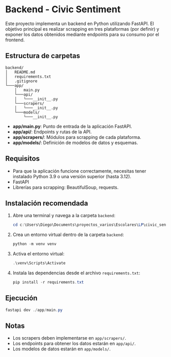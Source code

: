 # Backend - Civic Sentiment

Este proyecto implementa un backend en Python utilizando FastAPI. El objetivo principal es realizar scrapping en tres plataformas (por definir) y exponer los datos obtenidos mediante endpoints para su consumo por el frontend.

## Estructura de carpetas

```
backend/
│   README.md
│   requirements.txt
│   .gitignore
└───app/
    │   main.py
    └───api/
    │   └───__init__.py
    └───scrapers/
    │   └───__init__.py
    └───models/
        └───__init__.py
```

- **app/main.py**: Punto de entrada de la aplicación FastAPI.
- **app/api/**: Endpoints y rutas de la API.
- **app/scrapers/**: Módulos para scrapping de cada plataforma.
- **app/models/**: Definición de modelos de datos y esquemas.

## Requisitos
- Para que la aplicación funcione correctamente, necesitas tener instalado Python 3.9 o una versión superior (hasta 3.12).
- FastAPI
- Librerías para scrapping: BeautifulSoup, requests.

## Instalación recomendada

1. Abre una terminal y navega a la carpeta `backend`:
    ```powershell
    cd c:\Users\Diego\Documents\proyectos_varios\Escolares\LP\civic_sentiment\backend
    ```

2. Crea un entorno virtual dentro de la carpeta `backend`:
    ```powershell
    python -m venv venv
    ```

3. Activa el entorno virtual:
    ```powershell
    .\venv\Scripts\Activate
    ```

4. Instala las dependencias desde el archivo `requirements.txt`:
    ```powershell
    pip install -r requirements.txt
    ```

## Ejecución

```powershell
fastapi dev ./app/main.py
```

## Notas
- Los scrapers deben implementarse en `app/scrapers/`.
- Los endpoints para obtener los datos estarán en `app/api/`.
- Los modelos de datos estarán en `app/models/`.

